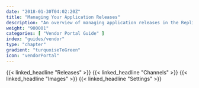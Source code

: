 ```yaml
---
date: "2018-01-30T04:02:20Z"
title: "Managing Your Application Releases"
description: "An overview of managing application releases in the Replicated Vendor Portal"
weight: "900001"
categories: [ "Vendor Portal Guide" ]
index: "guides/vendor"
type: "chapter"
gradient: "turquoiseToGreen"
icon: "vendorPortal"
---
```


{{< linked_headline "Releases" >}}
{{< linked_headline "Channels" >}}
{{< linked_headline "Images" >}}
{{< linked_headline "Settings" >}}
